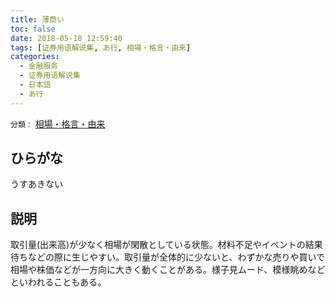 ```yaml
---
title: 薄商い
toc: false
date: 2018-05-18 12:59:40
tags: [证券用语解说集, あ行, 相場・格言・由来]
categories:
  - 金融服务
  - 证券用语解说集
  - 日本語
  - あ行
---
```


`分類：` [相場・格言・由来](/tags/相場・格言・由来/)

## ひらがな

うすあきない

## 説明

取引量(出来高)が少なく相場が閑散としている状態。材料不足やイベントの結果待ちなどの際に生じやすい。取引量が全体的に少ないと、わずかな売りや買いで相場や株価などが一方向に大きく動くことがある。様子見ムード、模様眺めなどといわれることもある。
